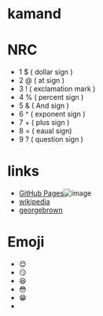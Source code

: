 # kamand
# NRC
- 1 $ ( dollar sign )
- 2 @ ( at sign )
- 3 ! ( exclamation mark )
- 4 % ( percent sign )
- 5 & ( And sign )
- 6 ^ ( exponent sign )
- 7 + ( plus sign )
- 8 = ( eaual sign)
- 9 ? ( question sign )
# links
- [GitHub Pages](https://pages.github.com/)![image](https://github.com/user-attachments/assets/7f4e1078-ac98-4327-ae0d-5e788f975faa)
- [wikipedia](https://en.wikipedia.org/wiki/Main_Page)
- [georgebrown](https://www.georgebrown.ca/)
# Emoji
- :blush:
- :smirk:
- :satisfied:
- :flushed:
- :grin:
- 
